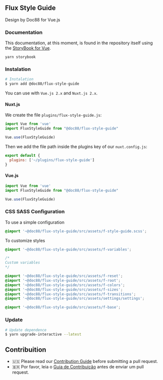 ## Flux Style Guide

Design by Doc88 for Vue.js

### Documentation

This documentation, at this moment, is found in the repository itself using the [StoryBook for Vue](https://storybook.js.org/docs/guides/guide-vue/).
```
yarn storybook
```
### Instalation

``` bash
# Instalation
$ yarn add @doc88/flux-style-guide
```

You can use with `Vue.js 2.x` and `Nuxt.js 2.x`.

#### Nuxt.js

We create the file `plugins/flux-style-guide.js`:

``` js
import Vue from 'vue'
import FluxStyleGuide from "@doc88/flux-style-guide"

Vue.use(FluxStyleGuide)
```

Then we add the file path inside the plugins key of our `nuxt.config.js`:

``` js
export default {
  plugins: ['~/plugins/flux-style-guide']
}
```

#### Vue.js

``` js
import Vue from 'vue'
import FluxStyleGuide from "@doc88/flux-style-guide"

Vue.use(FluxStyleGuide)
```

### CSS SASS Configuration

To use a simple configuration

``` css
@import '~@doc88/flux-style-guide/src/assets/f-style-guide.scss';
```

To customize styles

``` css
@import '~@doc88/flux-style-guide/src/assets/f-variables';

/*
Custom variables
*/

@import '~@doc88/flux-style-guide/src/assets/f-reset';
@import '~@doc88/flux-style-guide/src/assets/f-root';
@import '~@doc88/flux-style-guide/src/assets/f-colors';
@import '~@doc88/flux-style-guide/src/assets/f-sizes';
@import '~@doc88/flux-style-guide/src/assets/f-transitions';
@import '~@doc88/flux-style-guide/src/assets/settings/settings';

@import '~@doc88/flux-style-guide/src/assets/f-base';

```

### Update

``` bash
# Update dependence
$ yarn upgrade-interactive --latest
```

## Contribuition

- 🇺🇸 Please read our [Contribution Guide](.github/en/CONTRIBUTING.md) before submitting a pull request.
- 🇧🇷 Por favor, leia o [Guia de Contribuição](.github/pt-br/CONTRIBUTING.md) antes de enviar um pull request.
